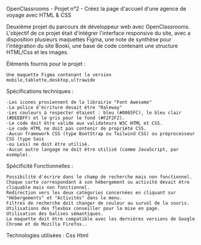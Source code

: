 OpenClassrooms - Projet n°2 - Créez la page d'accueil d'une agence de voyage avec HTML & CSS

Deuxième projet du parcours de développeur web avec OpenClassrooms. L'objectif de ce projet était d'intégrer l'interface responsive du site, avec a disposition plusieurs maquettes Figma, une note de synthèse pour l'intégration du site Booki, une base de code contenant une structure HTML/Css et les images.

Éléments fournis pour le projet :

    Une maquette Figma contenant la version mobile,tablette,desktop,ultrawide


Spécifications techniques :

    -Les icones proviennent de la librairie "Font Awesome"
    -La police d'écriture devait être "Raleway" 
    -Les couleurs à respecter étaient : bleu (#0065FC), le bleu clair (#DEEBFF) et le gris pour le fond (#F2F2F2).
    -Le code doit être valide aux validateurs W3C HTML et CSS.
    -Le code HTML ne doit pas contenir de propriété CSS.
    -Aucun framework CSS (type BootStrap ou Tailwind CSS) ou préprocesseur CSS (type Sass
    -ou Less) ne doit être utilisé.
    -Aucun autre langage ne doit être utilisé (comme JavaScript, par exemple).
    

Spécificité Fonctionnelles :
    
    Possibilité d'écrire dans le champ de recherche mais non fonctionnel.
    Chaque carte correspondant à son hébergement ou activité devait être cliquable mais non fonctionnel.
    Redirection vers les deux catégories concernées en cliquant sur "Hébergements" et "Activités" dans le menu.
    Filtres de recherche doit changer de couleur au survol de la souris.
    Utilisations des flexbox conseiller pour la mise en page.
    Utilisation des balises sémantiques.
    La maquette doit être compatible avec les dernières versions de Google Chrome et de Mozilla Firefox..


Technologies utilisées :
      Css
      Html
